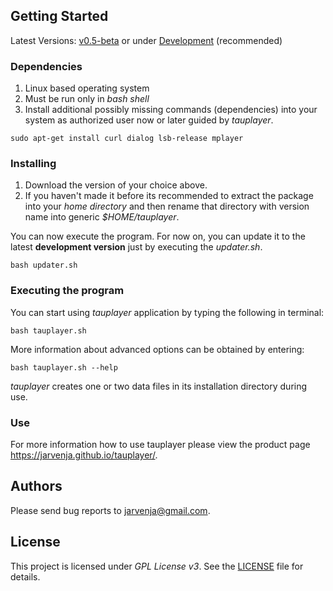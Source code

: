 ## Getting Started

Latest Versions: [v0.5-beta](https://github.com/jarvenja/tauplayer/releases/tag/v0.5-beta) or under [Development](https://github.com/jarvenja/tauplayer/archive/main.zip) (recommended)

### Dependencies

1) Linux based operating system
2) Must be run only in _bash shell_
3) Install additional possibly missing commands (dependencies) into your system as authorized user now or later guided by _tauplayer_.

  ```
  sudo apt-get install curl dialog lsb-release mplayer
  ```

### Installing

1) Download the version of your choice above. 
2) If you haven't made it before its recommended to extract the package into your _home directory_ and then rename that directory with version name into generic _$HOME/tauplayer_.

You can now execute the program. For now on, you can update it to the latest **development version** just by executing the _updater.sh_.

  ```
  bash updater.sh
  ```

### Executing the program

You can start using _tauplayer_ application by typing the following in terminal:
```
bash tauplayer.sh
```
More information about advanced options can be obtained by entering: 

```
bash tauplayer.sh --help
```
_tauplayer_ creates one or two data files in its installation directory during use.

### Use

For more information how to use tauplayer please view the product page https://jarvenja.github.io/tauplayer/.

## Authors

Please send bug reports to jarvenja@gmail.com.

## License

This project is licensed under _GPL License v3_.
See the [LICENSE](https://github.com/jarvenja/tauplayer/blob/main/LICENSE) file for details.

